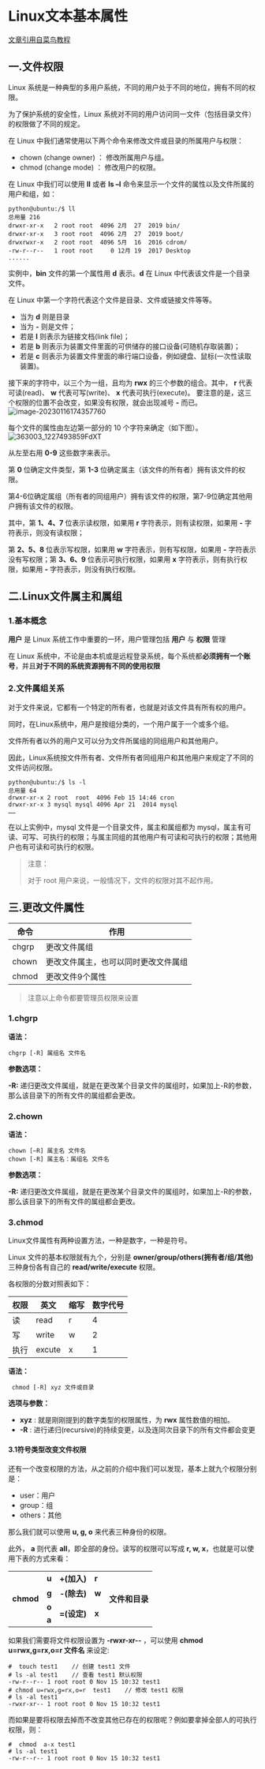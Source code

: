 # Linux文本基本属性

[文章引用自菜鸟教程](https://www.runoob.com/linux/linux-file-attr-permission.html)

## 一.文件权限

Linux 系统是一种典型的多用户系统，不同的用户处于不同的地位，拥有不同的权限。

为了保护系统的安全性，Linux 系统对不同的用户访问同一文件（包括目录文件）的权限做了不同的规定。

在 Linux 中我们通常使用以下两个命令来修改文件或目录的所属用户与权限：

- chown (change owner) ： 修改所属用户与组。
- chmod (change mode) ： 修改用户的权限。

在 Linux 中我们可以使用 **ll** 或者 **ls –l** 命令来显示一个文件的属性以及文件所属的用户和组，如：

```shell
python@ubuntu:/$ ll
总用量 216
drwxr-xr-x   2 root root  4096 2月  27  2019 bin/
drwxr-xr-x   3 root root  4096 2月  27  2019 boot/
drwxrwxr-x   2 root root  4096 5月  16  2016 cdrom/
-rw-r--r--   1 root root     0 12月 19  2017 Desktop
......
```

实例中，**bin** 文件的第一个属性用 **d** 表示。**d** 在 Linux 中代表该文件是一个目录文件。

在 Linux 中第一个字符代表这个文件是目录、文件或链接文件等等。

- 当为 **d** 则是目录
- 当为 **-** 则是文件；
- 若是 **l** 则表示为链接文档(link file)；
- 若是 **b** 则表示为装置文件里面的可供储存的接口设备(可随机存取装置)；
- 若是 **c** 则表示为装置文件里面的串行端口设备，例如键盘、鼠标(一次性读取装置)。

接下来的字符中，以三个为一组，且均为 **rwx** 的三个参数的组合。其中， **r** 代表可读(read)、 **w** 代表可写(write)、 **x** 代表可执行(execute)。 要注意的是，这三个权限的位置不会改变，如果没有权限，就会出现减号 **-** 而已。![image-20230116174357760](https://raw.githubusercontent.com/AH-Toby/ImageStorage/master/ImageStorageimage-20230116174357760.png)

每个文件的属性由左边第一部分的 10 个字符来确定（如下图）。![363003_1227493859FdXT](https://www.runoob.com/wp-content/uploads/2014/06/363003_1227493859FdXT.png)

从左至右用 **0-9** 这些数字来表示。

第 **0** 位确定文件类型，第 **1-3** 位确定属主（该文件的所有者）拥有该文件的权限。

第4-6位确定属组（所有者的同组用户）拥有该文件的权限，第7-9位确定其他用户拥有该文件的权限。

其中，第 **1、4、7** 位表示读权限，如果用 **r** 字符表示，则有读权限，如果用 **-** 字符表示，则没有读权限；

第 **2、5、8** 位表示写权限，如果用 **w** 字符表示，则有写权限，如果用 **-** 字符表示没有写权限；第 **3、6、9** 位表示可执行权限，如果用 **x** 字符表示，则有执行权限，如果用 **-** 字符表示，则没有执行权限。

## 二.Linux文件属主和属组

### 1.基本概念

**用户** 是 Linux 系统工作中重要的一环，用户管理包括 **用户** 与 **权限** 管理

在 Linux 系统中，不论是由本机或是远程登录系统，每个系统都**必须拥有一个账号**，并且**对于不同的系统资源拥有不同的使用权限**

### 2.文件属组关系

对于文件来说，它都有一个特定的所有者，也就是对该文件具有所有权的用户。

同时，在Linux系统中，用户是按组分类的，一个用户属于一个或多个组。

文件所有者以外的用户又可以分为文件所属组的同组用户和其他用户。

因此，Linux系统按文件所有者、文件所有者同组用户和其他用户来规定了不同的文件访问权限。

```shell
python@ubuntu:/$ ls -l
总用量 64
drwxr-xr-x 2 root  root  4096 Feb 15 14:46 cron
drwxr-xr-x 3 mysql mysql 4096 Apr 21  2014 mysql
……
```

在以上实例中，mysql 文件是一个目录文件，属主和属组都为 mysql，属主有可读、可写、可执行的权限；与属主同组的其他用户有可读和可执行的权限；其他用户也有可读和可执行的权限。

> 注意：
>
> 对于 root 用户来说，一般情况下，文件的权限对其不起作用。

## 三.更改文件属性

| 命令  | 作用                                 |
| ----- | ------------------------------------ |
| chgrp | 更改文件属组                         |
| chown | 更改文件属主，也可以同时更改文件属组 |
| chmod | 更改文件9个属性                      |

> 注意以上命令都要管理员权限来设置

### 1.chgrp

**语法：**

```shell
chgrp [-R] 属组名 文件名
```

**参数选项：**

**-R:** 递归更改文件属组，就是在更改某个目录文件的属组时，如果加上-R的参数，那么该目录下的所有文件的属组都会更改。

### 2.chown

**语法：**

```shell
chown [–R] 属主名 文件名
chown [-R] 属主名：属组名 文件名
```

**参数选项：**

**-R:** 递归更改文件属组，就是在更改某个目录文件的属组时，如果加上-R的参数，那么该目录下的所有文件的属组都会更改。

### 3.chmod

Linux文件属性有两种设置方法，一种是数字，一种是符号。

Linux 文件的基本权限就有九个，分别是 **owner/group/others(拥有者/组/其他)** 三种身份各有自己的 **read/write/execute** 权限。

各权限的分数对照表如下：

| 权限 | 英文   | 缩写 | 数字代号 |
| ---- | ------ | ---- | -------- |
| 读   | read   | r    | 4        |
| 写   | write  | w    | 2        |
| 执行 | excute | x    | 1        |

**语法：**

```shell
 chmod [-R] xyz 文件或目录
```

**选项与参数：**

- **xyz** : 就是刚刚提到的数字类型的权限属性，为 **rwx** 属性数值的相加。
- **-R** : 进行递归(recursive)的持续变更，以及连同次目录下的所有文件都会变更

#### 3.1符号类型改变文件权限

还有一个改变权限的方法，从之前的介绍中我们可以发现，基本上就九个权限分别是：

- user：用户
- group：组
- others：其他

那么我们就可以使用 **u, g, o** 来代表三种身份的权限。

此外， **a** 则代表 **all**，即全部的身份。读写的权限可以写成 **r, w, x**，也就是可以使用下表的方式来看：

<table>
  <tr>
    <td rowspan="4"><strong>chmod</strong></td>
    <td><strong>u</strong></td>
    <td><strong>+(加入)</strong></td>
    <td><strong>r</strong></td>
    <td rowspan="4"><strong>文件和目录</strong></td>
  </tr>
  <tr>
    <td><strong>g</strong></td>
    <td><strong>-(除去)</strong></td>
    <td><strong>w</strong></td>
  </tr>
  <tr>
    <td><strong>o</strong></td>
    <td rowspan="2"><strong>=(设定)</strong></td>
    <td rowspan="2"><strong>x</strong></td>
  </tr>
  <tr>
    <td><strong>a</strong></td>
  </tr>
</table>

如果我们需要将文件权限设置为 **-rwxr-xr--** ，可以使用 **chmod u=rwx,g=rx,o=r 文件名** 来设定:

```shell
#  touch test1    // 创建 test1 文件
# ls -al test1    // 查看 test1 默认权限
-rw-r--r-- 1 root root 0 Nov 15 10:32 test1
# chmod u=rwx,g=rx,o=r  test1    // 修改 test1 权限
# ls -al test1
-rwxr-xr-- 1 root root 0 Nov 15 10:32 test1
```

而如果是要将权限去掉而不改变其他已存在的权限呢？例如要拿掉全部人的可执行权限，则：

```shell
#  chmod  a-x test1
# ls -al test1
-rw-r--r-- 1 root root 0 Nov 15 10:32 test1
```
